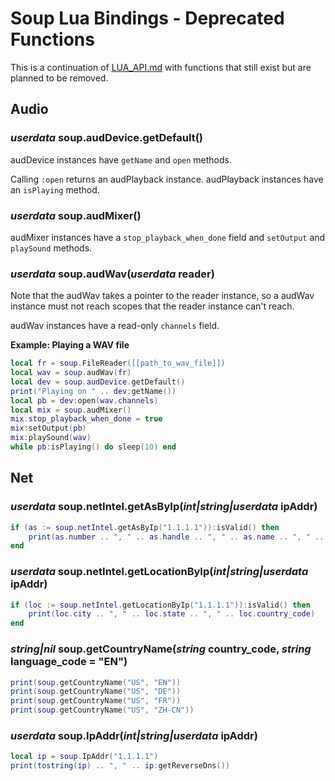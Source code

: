 # Soup Lua Bindings - Deprecated Functions

This is a continuation of [LUA_API.md](LUA_API.md) with functions that still exist but are planned to be removed.

## Audio

### *userdata* soup.audDevice.getDefault()

audDevice instances have `getName` and `open` methods.

Calling `:open` returns an audPlayback instance. audPlayback instances have an `isPlaying` method.

### *userdata* soup.audMixer()

audMixer instances have a `stop_playback_when_done` field and `setOutput` and `playSound` methods.

### *userdata* soup.audWav(*userdata* reader)

Note that the audWav takes a pointer to the reader instance, so a audWav instance must not reach scopes that the reader instance can't reach.

audWav instances have a read-only `channels` field.

**Example: Playing a WAV file**

```Lua
local fr = soup.FileReader([[path_to_wav_file]])
local wav = soup.audWav(fr)
local dev = soup.audDevice.getDefault()
print("Playing on " .. dev:getName())
local pb = dev:open(wav.channels)
local mix = soup.audMixer()
mix.stop_playback_when_done = true
mix:setOutput(pb)
mix:playSound(wav)
while pb:isPlaying() do sleep(10) end
```

## Net

### *userdata* soup.netIntel.getAsByIp(*int|string|userdata* ipAddr)

```Lua
if (as := soup.netIntel.getAsByIp("1.1.1.1")):isValid() then
    print(as.number .. ", " .. as.handle .. ", " .. as.name .. ", " .. tostring(as:isHosting()))
end
```

### *userdata* soup.netIntel.getLocationByIp(*int|string|userdata* ipAddr)

```Lua
if (loc := soup.netIntel.getLocationByIp("1.1.1.1")):isValid() then
    print(loc.city .. ", " .. loc.state .. ", " .. loc.country_code)
end
```

### *string|nil* soup.getCountryName(*string* country_code, *string* language_code = "EN")

```Lua
print(soup.getCountryName("US", "EN"))
print(soup.getCountryName("US", "DE"))
print(soup.getCountryName("US", "FR"))
print(soup.getCountryName("US", "ZH-CN"))
```

### *userdata* soup.IpAddr(*int|string|userdata* ipAddr)

```Lua
local ip = soup.IpAddr("1.1.1.1")
print(tostring(ip) .. ", " .. ip:getReverseDns())
```
